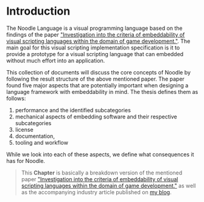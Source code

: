# Introduction

The Noodle Language is a visual programming language based on the findings of the paper ["Investigation into the criteria of embeddability of visual scripting languages within the domain of game development."](https://simonrenger.de/publication/master_thesis/). The main goal for this visual scripting implementation specification is it to provide a prototype for a visual scripting language that can embedded without much effort into an application. 

This collection of documents will discuss the core concepts of Noodle by following the result structure of the above mentioned paper. The paper found five major aspects that are potentially important when designing a language framework with embeddability in mind. The thesis defines them as follows: 

1. performance and the identified subcategories
2. mechanical aspects of embedding software and their respective subcategories
3. license
4. documentation,
5. tooling and workflow 

While we look into each of these aspects, we define what consequences it has for Noodle.

> This **Chapter** is basically a breakdown version of the mentioned paper ["Investigation into the criteria of embeddability of visual scripting languages within the domain of game development."](https://simonrenger.de/publication/master_thesis/) as well as the accompanying industry article published on [my blog](https://simonrenger.de/posts/).
